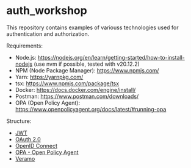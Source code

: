 # auth_workshop

This repository contains examples of variouss technologies used for authentication and authorization.

Requirements:

- Node.js: <https://nodejs.org/en/learn/getting-started/how-to-install-nodejs> (use nvm if possible, tested with v20.12.2)
- NPM (Node Package Manager): <https://www.npmjs.com/>
- Yarn: <https://yarnpkg.com/>
- tsx: <https://www.npmjs.com/package/tsx>
- Docker: <https://docs.docker.com/engine/install/>
- Postman: <https://www.postman.com/downloads/>
- OPA (Open Policy Agent): <https://www.openpolicyagent.org/docs/latest/#running-opa>

Structure:

- [JWT](./jwt)
- [OAuth 2.0](./oauth)
- [OpenID Connect](./openid)
- [OPA - Open Policy Agent](./opa)
- [Veramo](./veramo)
